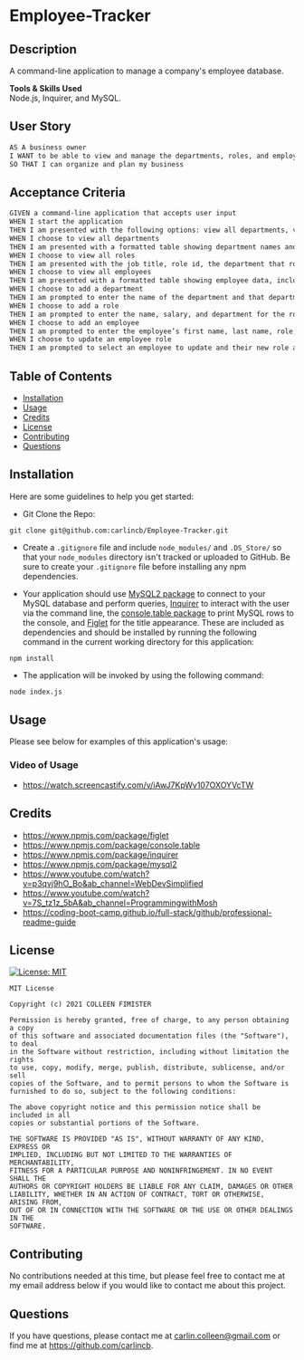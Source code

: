 # Employee-Tracker

## Description

A command-line application to manage a company's employee database.

**Tools & Skills Used**<br>
Node.js, Inquirer, and MySQL.

## User Story

```md
AS A business owner
I WANT to be able to view and manage the departments, roles, and employees in my company
SO THAT I can organize and plan my business
```

## Acceptance Criteria

```md
GIVEN a command-line application that accepts user input
WHEN I start the application
THEN I am presented with the following options: view all departments, view all roles, view all employees, add a department, add a role, add an employee, and update an employee role
WHEN I choose to view all departments
THEN I am presented with a formatted table showing department names and department ids
WHEN I choose to view all roles
THEN I am presented with the job title, role id, the department that role belongs to, and the salary for that role
WHEN I choose to view all employees
THEN I am presented with a formatted table showing employee data, including employee ids, first names, last names, job titles, departments, salaries, and managers that the employees report to
WHEN I choose to add a department
THEN I am prompted to enter the name of the department and that department is added to the database
WHEN I choose to add a role
THEN I am prompted to enter the name, salary, and department for the role and that role is added to the database
WHEN I choose to add an employee
THEN I am prompted to enter the employee’s first name, last name, role, and manager, and that employee is added to the database
WHEN I choose to update an employee role
THEN I am prompted to select an employee to update and their new role and this information is updated in the database
```

## Table of Contents

- [Installation](#installation)
- [Usage](#usage)
- [Credits](#credits)
- [License](#license)
- [Contributing](#contributing)
- [Questions](#questions)

## Installation

Here are some guidelines to help you get started:

- Git Clone the Repo:

```
git clone git@github.com:carlincb/Employee-Tracker.git
```

- Create a `.gitignore` file and include `node_modules/` and `.DS_Store/` so that your `node_modules` directory isn't tracked or uploaded to GitHub. Be sure to create your `.gitignore` file before installing any npm dependencies.

- Your application should use [MySQL2 package](https://www.npmjs.com/package/mysql2) to connect to your MySQL database and perform queries, [Inquirer](https://www.npmjs.com/package/inquirer) to interact with the user via the command line, the [console.table package](https://www.npmjs.com/package/console.table) to print MySQL rows to the console, and [Figlet](https://www.npmjs.com/package/figlet) for the title appearance. These are included as dependencies and should be installed by running the following command in the current working directory for this application:

```
npm install
```

- The application will be invoked by using the following command:

```bash
node index.js
```

## Usage

Please see below for examples of this application's usage:

### Video of Usage

- https://watch.screencastify.com/v/iAwJ7KpWv107OXOYVcTW

## Credits

- https://www.npmjs.com/package/figlet
- https://www.npmjs.com/package/console.table
- https://www.npmjs.com/package/inquirer
- https://www.npmjs.com/package/mysql2
- https://www.youtube.com/watch?v=p3qvj9hO_Bo&ab_channel=WebDevSimplified
- https://www.youtube.com/watch?v=7S_tz1z_5bA&ab_channel=ProgrammingwithMosh
- https://coding-boot-camp.github.io/full-stack/github/professional-readme-guide

## License

[![License: MIT](https://img.shields.io/badge/License-MIT-yellow.svg)](https://opensource.org/licenses/MIT)<br/>

    MIT License

    Copyright (c) 2021 COLLEEN FIMISTER

    Permission is hereby granted, free of charge, to any person obtaining a copy
    of this software and associated documentation files (the "Software"), to deal
    in the Software without restriction, including without limitation the rights
    to use, copy, modify, merge, publish, distribute, sublicense, and/or sell
    copies of the Software, and to permit persons to whom the Software is
    furnished to do so, subject to the following conditions:

    The above copyright notice and this permission notice shall be included in all
    copies or substantial portions of the Software.

    THE SOFTWARE IS PROVIDED "AS IS", WITHOUT WARRANTY OF ANY KIND, EXPRESS OR
    IMPLIED, INCLUDING BUT NOT LIMITED TO THE WARRANTIES OF MERCHANTABILITY,
    FITNESS FOR A PARTICULAR PURPOSE AND NONINFRINGEMENT. IN NO EVENT SHALL THE
    AUTHORS OR COPYRIGHT HOLDERS BE LIABLE FOR ANY CLAIM, DAMAGES OR OTHER
    LIABILITY, WHETHER IN AN ACTION OF CONTRACT, TORT OR OTHERWISE, ARISING FROM,
    OUT OF OR IN CONNECTION WITH THE SOFTWARE OR THE USE OR OTHER DEALINGS IN THE
    SOFTWARE.

## Contributing

No contributions needed at this time, but please feel free to contact me at my email address below if you would like to contact me about this project.

## Questions

If you have questions, please contact me at carlin.colleen@gmail.com or find me at https://github.com/carlincb.
